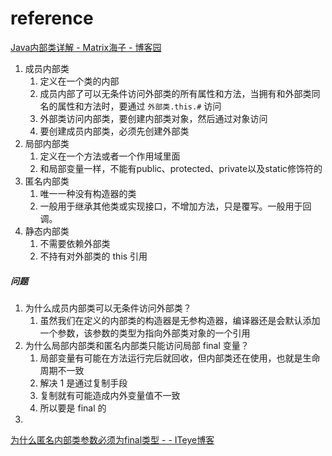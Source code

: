 

# reference
[Java内部类详解 - Matrix海子 - 博客园](https://www.cnblogs.com/dolphin0520/p/3811445.html)

1. 成员内部类
	1. 定义在一个类的内部
	2. 成员内部了可以无条件访问外部类的所有属性和方法，当拥有和外部类同名的属性和方法时，要通过 `外部类.this.#` 访问
	3. 外部类访问内部类，要创建内部类对象，然后通过对象访问
	4. 要创建成员内部类，必须先创建外部类
2. 局部内部类
	1. 定义在一个方法或者一个作用域里面
	2. 和局部变量一样，不能有public、protected、private以及static修饰符的
3. 匿名内部类
	1. 唯一一种没有构造器的类
	2. 一般用于继承其他类或实现接口，不增加方法，只是覆写。一般用于回调。
4. 静态内部类
	1. 不需要依赖外部类
	2. 不持有对外部类的 this 引用
##### 问题
1. 为什么成员内部类可以无条件访问外部类？
	1. 虽然我们在定义的内部类的构造器是无参构造器，编译器还是会默认添加一个参数，该参数的类型为指向外部类对象的一个引用
2. 为什么局部内部类和匿名内部类只能访问局部 final 变量？
	1. 局部变量有可能在方法运行完后就回收，但内部类还在使用，也就是生命周期不一致
	2. 解决 1 是通过复制手段
	3. 复制就有可能造成内外变量值不一致
	4. 所以要是 final 的
3. 

[为什么匿名内部类参数必须为final类型 - - ITeye博客](https://www.iteye.com/blog/feiyeguohai-1500108)
